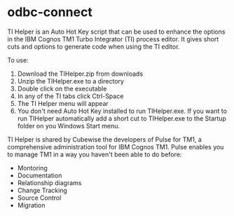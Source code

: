# odbc-connect
TI Helper is an Auto Hot Key script that can be used to enhance the options in the IBM Cognos TM1 Turbo Integrator (TI) process editor. It gives short cuts and options to generate code when using the TI editor.

To use:

1. Download the TIHelper.zip from downloads
2. Unzip the TIHelper.exe to a directory
3. Double click on the executable
4. In any of the TI tabs click Ctrl-Space
5. The TI Helper menu will appear
6. You don't need Auto Hot Key installed to run TIHelper.exe. If you want to run TIHelper automatically add a short cut to TIHelper.exe to the Startup folder on you Windows Start menu.

TI Helper is shared by Cubewise the developers of Pulse for TM1, a comprehensive administration tool for IBM Cognos TM1. Pulse enables you to manage TM1 in a way you haven't been able to do before:

* Montoring
* Documentation
* Relationship diagrams
* Change Tracking
* Source Control
* Migration
